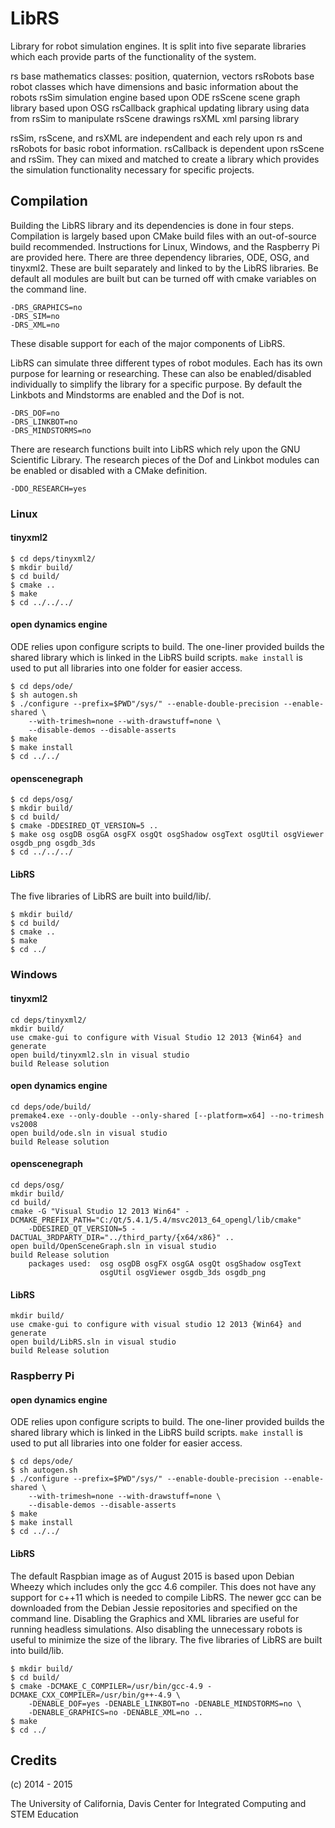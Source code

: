 # LibRS

Library for robot simulation engines.  It is split into five separate libraries
which each provide parts of the functionality of the system.

rs			base mathematics classes: position, quaternion, vectors
rsRobots	base robot classes which have dimensions and basic information
			about the robots
rsSim		simulation engine based upon ODE
rsScene		scene graph library based upon OSG
rsCallback	graphical updating library using data from rsSim to manipulate
			rsScene drawings
rsXML		xml parsing library

rsSim, rsScene, and rsXML are independent and each rely upon rs and rsRobots
for basic robot information.  rsCallback is dependent upon rsScene and rsSim.
They can mixed and matched to create a library which provides the simulation
functionality necessary for specific projects.

## Compilation

Building the LibRS library and its dependencies is done in four steps.
Compilation is largely based upon CMake build files with an out-of-source build
recommended.  Instructions for Linux, Windows, and the Raspberry Pi are
provided here.  There are three dependency libraries, ODE, OSG, and tinyxml2.
These are built separately and linked to by the LibRS libraries.  Be default
all modules are built but can be turned off with cmake variables on the command
line.
```
-DRS_GRAPHICS=no
-DRS_SIM=no
-DRS_XML=no
```
These disable support for each of the major components of LibRS.

LibRS can simulate three different types of robot modules.  Each has its own
purpose for learning or researching.  These can also be enabled/disabled
individually to simplify the library for a specific purpose.  By default the
Linkbots and Mindstorms are enabled and the Dof is not.
```
-DRS_DOF=no
-DRS_LINKBOT=no
-DRS_MINDSTORMS=no
```

There are research functions built into LibRS which rely upon the GNU
Scientific Library.  The research pieces of the Dof and Linkbot modules can be
enabled or disabled with a CMake definition.
```
-DDO_RESEARCH=yes
```

### Linux

#### tinyxml2
```
$ cd deps/tinyxml2/
$ mkdir build/
$ cd build/
$ cmake ..
$ make
$ cd ../../../
```

#### open dynamics engine
ODE relies upon configure scripts to build.  The one-liner provided builds the
shared library which is linked in the LibRS build scripts.  ``make install`` is
used to put all libraries into one folder for easier access.
```
$ cd deps/ode/
$ sh autogen.sh
$ ./configure --prefix=$PWD"/sys/" --enable-double-precision --enable-shared \
	--with-trimesh=none --with-drawstuff=none \
	--disable-demos --disable-asserts
$ make
$ make install
$ cd ../../
```

#### openscenegraph
```
$ cd deps/osg/
$ mkdir build/
$ cd build/
$ cmake -DDESIRED_QT_VERSION=5 ..
$ make osg osgDB osgGA osgFX osgQt osgShadow osgText osgUtil osgViewer osgdb_png osgdb_3ds
$ cd ../../../
```

#### LibRS
The five libraries of LibRS are built into build/lib/.
```
$ mkdir build/
$ cd build/
$ cmake ..
$ make
$ cd ../
```

### Windows

#### tinyxml2
```
cd deps/tinyxml2/
mkdir build/
use cmake-gui to configure with Visual Studio 12 2013 {Win64} and generate
open build/tinyxml2.sln in visual studio
build Release solution
```

#### open dynamics engine
```
cd deps/ode/build/
premake4.exe --only-double --only-shared [--platform=x64] --no-trimesh vs2008
open build/ode.sln in visual studio
build Release solution
```

#### openscenegraph
```
cd deps/osg/
mkdir build/
cd build/
cmake -G "Visual Studio 12 2013 Win64" -DCMAKE_PREFIX_PATH="C:/Qt/5.4.1/5.4/msvc2013_64_opengl/lib/cmake"
	-DDESIRED_QT_VERSION=5 -DACTUAL_3RDPARTY_DIR="../third_party/{x64/x86}" ..
open build/OpenSceneGraph.sln in visual studio
build Release solution
	packages used:	osg osgDB osgFX osgGA osgQt osgShadow osgText
					osgUtil osgViewer osgdb_3ds osgdb_png
```

#### LibRS
```
mkdir build/
use cmake-gui to configure with visual studio 12 2013 {Win64} and generate
open build/LibRS.sln in visual studio
build Release solution
```

### Raspberry Pi

#### open dynamics engine
ODE relies upon configure scripts to build.  The one-liner provided builds the
shared library which is linked in the LibRS build scripts.  ``make install`` is
used to put all libraries into one folder for easier access.
```
$ cd deps/ode/
$ sh autogen.sh
$ ./configure --prefix=$PWD"/sys/" --enable-double-precision --enable-shared \
	--with-trimesh=none --with-drawstuff=none \
	--disable-demos --disable-asserts
$ make
$ make install
$ cd ../../
```

#### LibRS
The default Raspbian image as of August 2015 is based upon Debian Wheezy which
includes only the gcc 4.6 compiler.  This does not have any support for c++11
which is needed to compile LibRS.  The newer gcc can be downloaded from the
Debian Jessie repositories and specified on the command line.  Disabling the
Graphics and XML libraries are useful for running headless simulations.  Also
disabling the unnecessary robots is useful to minimize the size of the library.
The five libraries of LibRS are built into build/lib.
```
$ mkdir build/
$ cd build/
$ cmake -DCMAKE_C_COMPILER=/usr/bin/gcc-4.9 -DCMAKE_CXX_COMPILER=/usr/bin/g++-4.9 \
	-DENABLE_DOF=yes -DENABLE_LINKBOT=no -DENABLE_MINDSTORMS=no \
	-DENABLE_GRAPHICS=no -DENABLE_XML=no ..
$ make
$ cd ../
```

## Credits
(c) 2014 - 2015

The University of California, Davis
Center for Integrated Computing and STEM Education

